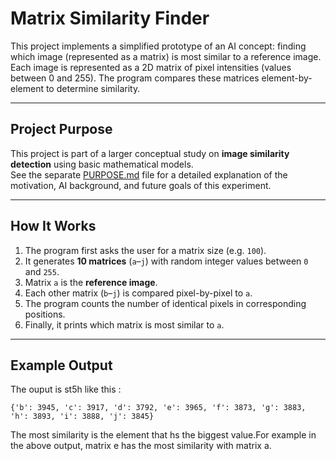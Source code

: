 # Matrix Similarity Finder

This project implements a simplified prototype of an AI concept: finding which image (represented as a matrix) is most similar to a reference image.  
Each image is represented as a 2D matrix of pixel intensities (values between 0 and 255). The program compares these matrices element-by-element to determine similarity.

---

## Project Purpose

This project is part of a larger conceptual study on **image similarity detection** using basic mathematical models.  
See the separate [PURPOSE.md](PURPOSE.md) file for a detailed explanation of the motivation, AI background, and future goals of this experiment.

---

## How It Works

1. The program first asks the user for a matrix size (e.g. `100`).
2. It generates **10 matrices** (`a`–`j`) with random integer values between `0` and `255`.
3. Matrix `a` is the **reference image**.
4. Each other matrix (`b`–`j`) is compared pixel-by-pixel to `a`.
5. The program counts the number of identical pixels in corresponding positions.
6. Finally, it prints which matrix is most similar to `a`.

---

## Example Output
The ouput is st5h like this : 
```
{'b': 3945, 'c': 3917, 'd': 3792, 'e': 3965, 'f': 3873, 'g': 3883, 'h': 3893, 'i': 3888, 'j': 3845}
```
The most similarity is the element that hs the biggest value.For example in the above output, matrix e has the most similarity with matrix a.
